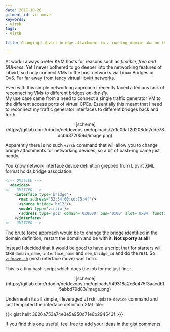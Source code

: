 ```yaml
---
date: 2017-10-26
gitment_id: vif-move
keywords:
- virsh
tags:
- virsh

title: Changing Libvirt bridge attachment in a running domain aka on-the-fly

---
```


At work I always prefer KVM hosts for reasons such as _flexible, free and GUI-less_. Yet I never bothered to go deeper into the networking features of Libvirt, so I only connect VMs to the host networks via Linux Bridges or OvS. Far far away from fancy virtual libvirt networks.

Even with this simple networking approach I recently faced a tedious task of reconnecting VMs to different bridges _on-the-fly_.  
My use case came from a need to connect a single traffic generator VM to the different access ports of virtual CPEs. Essentially this meant that I need to reconnect my traffic generator interfaces to different bridges back and forth:

<center>![scheme](https://gitlab.com/rdodin/netdevops.me/uploads/2e1c09af2d208dc2dde78dcb6372059d/image.png)</center>

Apparently there is no such `virsh` command that will allow you to change bridge attachments for networking devices, so a bit of bash-ing came just handy.

<!--more-->

You know network interface device definition grepped from Libvirt XML format holds bridge association:
```xml
<!-- OMITTED -->
  <devices>
<!-- OMITTED -->
    <interface type='bridge'>
      <mac address='52:54:00:cd:75:4f'/>
      <source bridge='br12'/>
      <model type='virtio'/>
      <address type='pci' domain='0x0000' bus='0x00' slot='0x04' function='0x0'/>
    </interface>
<!-- OMITTED -->
```

The brute force approach would be to change the bridge identified in the domain definition, restart the domain and be with it. **Not sporty at all!**

Instead I decided that it would be good to have a script that for starters will take `domain_name`, `interface_name` and `new_bridge_id` and do the rest. So [`vifmove.sh`](https://gist.github.com/hellt/3626a753a74e3e5a950c71e6b294543f) (virsh interface move) was born.

This is a tiny bash script which does the job for me just fine:
<center>![scheme](https://gitlab.com/rdodin/netdevops.me/uploads/f49318a2c6e475f3aacdb15abbd79d83/image.png)</center>

Underneath its all simple, I leveraged `virsh update-device` command and just templated the interface definition XML file:

{{< gist hellt 3626a753a74e3e5a950c71e6b294543f >}}

If you find this one useful, feel free to add your ideas in the [gist](https://gist.github.com/hellt/3626a753a74e3e5a950c71e6b294543f) comments.